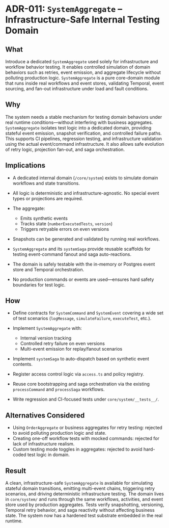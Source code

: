 # ADR-011: `SystemAggregate` – Infrastructure-Safe Internal Testing Domain

## What

Introduce a dedicated `SystemAggregate` used solely for infrastructure and workflow behavior testing. It enables controlled simulation of domain behaviors such as retries, event emission, and aggregate lifecycle without polluting production logic. `SystemAggregate` is a pure core-domain module that runs inside real workflows and event stores, validating Temporal, event sourcing, and fan-out infrastructure under load and fault conditions.

## Why

The system needs a stable mechanism for testing domain behaviors under real runtime conditions—without interfering with business aggregates. `SystemAggregate` isolates test logic into a dedicated domain, providing stateful event emission, snapshot verification, and controlled failure paths. This supports CI pipelines, regression testing, and infrastructure validation using the actual event/command infrastructure. It also allows safe evolution of retry logic, projection fan-out, and saga orchestration.

## Implications

* A dedicated internal domain (`/core/system`) exists to simulate domain workflows and state transitions.
* All logic is deterministic and infrastructure-agnostic. No special event types or projections are required.
* The aggregate:

    * Emits synthetic events
    * Tracks state (`numberExecutedTests`, `version`)
    * Triggers retryable errors on even versions
* Snapshots can be generated and validated by running real workflows.
* `SystemAggregate` and its `systemSaga` provide reusable scaffolds for testing event-command fanout and saga auto-reactions.
* The domain is safely testable with the in-memory or Postgres event store and Temporal orchestration.
* No production commands or events are used—ensures hard safety boundaries for test logic.

## How

* Define contracts for `SystemCommand` and `SystemEvent` covering a wide set of test scenarios (`logMessage`, `simulateFailure`, `executeTest`, etc.).
* Implement `SystemAggregate` with:

    * Internal version tracking
    * Controlled retry failure on even versions
    * Multi-event emission for replay/fanout scenarios
* Implement `systemSaga` to auto-dispatch based on synthetic event contents.
* Register access control logic via `access.ts` and policy registry.
* Reuse core bootstrapping and saga orchestration via the existing `processCommand` and `processSaga` workflows.
* Write regression and CI-focused tests under `core/system/__tests__/`.

## Alternatives Considered

* Using `OrderAggregate` or business aggregates for retry testing: rejected to avoid polluting production logic and state.
* Creating one-off workflow tests with mocked commands: rejected for lack of infrastructure realism.
* Custom testing mode toggles in aggregates: rejected to avoid hard-coded test logic in domain.

## Result

A clean, infrastructure-safe `SystemAggregate` is available for simulating stateful domain transitions, emitting multi-event chains, triggering retry scenarios, and driving deterministic infrastructure testing. The domain lives in `core/system/` and runs through the same workflows, activities, and event store used by production aggregates. Tests verify snapshotting, versioning, Temporal retry behavior, and saga reactivity without affecting business state. The system now has a hardened test substrate embedded in the real runtime.
